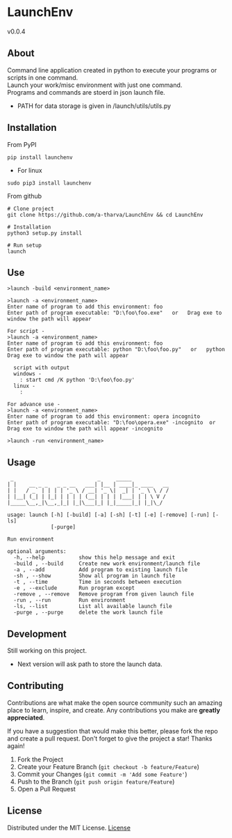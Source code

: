 # LaunchEnv
v0.0.4

## About
Command line application created in python to execute your programs or scripts in one command. <br> 
Launch your work/misc environment with just one command.<br>
Programs and commands are stoerd in json launch file.
- PATH for data storage is given in /launch/utils/utils.py 

## Installation
From PyPI
```
pip install launchenv
```
- For linux
```
sudo pip3 install launchenv
```

From github
```
# Clone project
git clone https://github.com/a-tharva/LaunchEnv && cd LaunchEnv

# Installation
python3 setup.py install

# Run setup
launch
```
## Use
```
>launch -build <environment_name>
  
>launch -a <environment_name>
Enter name of program to add this environment: foo
Enter path of program executable: "D:\foo\foo.exe"   or   Drag exe to window the path will appear

For script -
>launch -a <environment_name>
Enter name of program to add this environment: foo
Enter path of program executable: python "D:\foo\foo.py"   or   python Drag exe to window the path will appear
  
  script with output
  windows - 
    : start cmd /K python 'D:\foo\foo.py'
  linux - 
    : 
  
For advance use -
>launch -a <environment_name>
Enter name of program to add this environment: opera incognito
Enter path of program executable: "D:\foo\opera.exe" -incognito  or   Drag exe to window the path will appear -incognito
  
>launch -run <environment_name>
```

## Usage
```
 _                           _     _____
| |    __ _ _   _ _ __   ___| |__ | ____|_ ____   __
| |   / _` | | | | '_ \ / __| '_ \|  _| | '_ \ \ / /
| |__| (_| | |_| | | | | (__| | | | |___| | | \ V /
|_____\__,_|\__,_|_| |_|\___|_| |_|_____|_| |_|\_/

usage: launch [-h] [-build] [-a] [-sh] [-t] [-e] [-remove] [-run] [-ls]
              [-purge]

Run environment

optional arguments:
  -h, --help           show this help message and exit
  -build , --build     Create new work environment/launch file
  -a , --add           Add program to existing launch file
  -sh , --show         Show all program in launch file
  -t , --time          Time in seconds between execution
  -e , --exclude       Run program except
  -remove , --remove   Remove program from given launch file
  -run , --run         Run environment
  -ls, --list          List all available launch file
  -purge , --purge     delete the work launch file
```

## Development
Still working on this project.<br>
- Next version will ask path to store the launch data.<br> 
<!-- -->

## Contributing

Contributions are what make the open source community such an amazing place to learn, inspire, and create. Any contributions you make are **greatly appreciated**.

If you have a suggestion that would make this better, please fork the repo and create a pull request.
Don't forget to give the project a star! Thanks again!

1. Fork the Project
2. Create your Feature Branch (`git checkout -b feature/Feature`)
3. Commit your Changes (`git commit -m 'Add some Feature'`)
4. Push to the Branch (`git push origin feature/Feature`)
5. Open a Pull Request


## License
Distributed under the MIT License. [License](https://github.com/a-tharva/LaunchEnv/blob/master/LICENSE)
